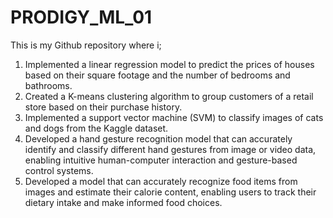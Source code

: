 # PRODIGY_ML_01
This is my Github repository where i;
1. Implemented a linear regression model to predict the prices of houses based on their square footage and the number of bedrooms and bathrooms.
2. Created a K-means clustering algorithm to group customers of a retail store based on their purchase history.
3. Implemented a support vector machine (SVM) to classify images of cats and dogs from the Kaggle dataset.
4. Developed a hand gesture recognition model that can accurately identify and classify different hand gestures from image or video data, enabling intuitive human-computer 
   interaction and gesture-based control systems.
5. Developed a model that can accurately recognize food items from images and estimate their calorie content, enabling users to track their dietary intake and make informed 
   food choices.
   
